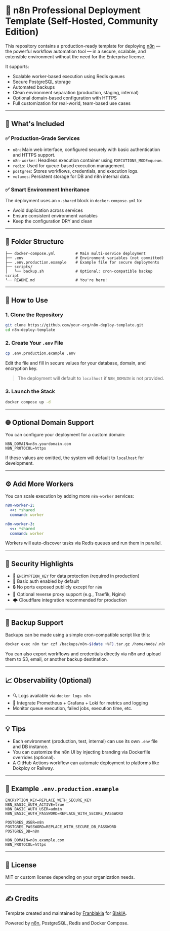 # 🧠 n8n Professional Deployment Template (Self-Hosted, Community Edition)

This repository contains a production-ready template for deploying [n8n](https://n8n.io) — the powerful workflow automation tool — in a secure, scalable, and extensible environment without the need for the Enterprise license.

It supports:
- Scalable worker-based execution using Redis queues
- Secure PostgreSQL storage
- Automated backups
- Clean environment separation (production, staging, internal)
- Optional domain-based configuration with HTTPS
- Full customization for real-world, team-based use cases

---

## 🚀 What's Included

### ✅ Production-Grade Services

- `n8n`: Main web interface, configured securely with basic authentication and HTTPS support.
- `n8n-worker`: Headless execution container using `EXECUTIONS_MODE=queue`.
- `redis`: Used for queue-based execution management.
- `postgres`: Stores workflows, credentials, and execution logs.
- `volumes`: Persistent storage for DB and n8n internal data.

### ✅ Smart Environment Inheritance

The deployment uses an `x-shared` block in `docker-compose.yml` to:
- Avoid duplication across services
- Ensure consistent environment variables
- Keep the configuration DRY and clean

---

## 📁 Folder Structure

```
├── docker-compose.yml         # Main multi-service deployment
├── .env                       # Environment variables (not committed)
├── .env.production.example    # Example file for secure deployments
├── scripts/
│   └── backup.sh              # Optional: cron-compatible backup script
└── README.md                  # You're here!
```

---

## 🧪 How to Use

### 1. Clone the Repository

```bash
git clone https://github.com/your-org/n8n-deploy-template.git
cd n8n-deploy-template
```

### 2. Create Your `.env` File

```bash
cp .env.production.example .env
```

Edit the file and fill in secure values for your database, domain, and encryption key.

> The deployment will default to `localhost` if `N8N_DOMAIN` is not provided.

### 3. Launch the Stack

```bash
docker compose up -d
```

---

## 🌐 Optional Domain Support

You can configure your deployment for a custom domain:

```env
N8N_DOMAIN=n8n.yourdomain.com
N8N_PROTOCOL=https
```

If these values are omitted, the system will default to `localhost` for development.

---

## ⚙️ Add More Workers

You can scale execution by adding more `n8n-worker` services:

```yaml
n8n-worker-2:
  <<: *shared
  command: worker

n8n-worker-3:
  <<: *shared
  command: worker
```

Workers will auto-discover tasks via Redis queues and run them in parallel.

---

## 🔐 Security Highlights

- 🔑 `ENCRYPTION_KEY` for data protection (required in production)
- 🔐 Basic auth enabled by default
- 🔒 No ports exposed publicly except for `n8n`
- 🧱 Optional reverse proxy support (e.g., Traefik, Nginx)
- 🌩️ Cloudflare integration recommended for production

---

## 🧼 Backup Support

Backups can be made using a simple cron-compatible script like this:

```bash
docker exec n8n tar czf /backups/n8n-$(date +%F).tar.gz /home/node/.n8n
```

You can also export workflows and credentials directly via n8n and upload them to S3, email, or another backup destination.

---

## 📈 Observability (Optional)

- 🔍 Logs available via `docker logs n8n`
- 🧭 Integrate Prometheus + Grafana + Loki for metrics and logging
- Monitor queue execution, failed jobs, execution time, etc.

---

## 💡 Tips

- Each environment (production, test, internal) can use its own `.env` file and DB instance.
- You can customize the n8n UI by injecting branding via Dockerfile overrides (optional).
- A GitHub Actions workflow can automate deployment to platforms like Dokploy or Railway.

---

## 🧪 Example `.env.production.example`

```env
ENCRYPTION_KEY=REPLACE_WITH_SECURE_KEY
N8N_BASIC_AUTH_ACTIVE=true
N8N_BASIC_AUTH_USER=admin
N8N_BASIC_AUTH_PASSWORD=REPLACE_WITH_SECURE_PASSWORD

POSTGRES_USER=n8n
POSTGRES_PASSWORD=REPLACE_WITH_SECURE_DB_PASSWORD
POSTGRES_DB=n8n

N8N_DOMAIN=n8n.example.com
N8N_PROTOCOL=https
```

---

## 📎 License

MIT or custom license depending on your organization needs.

---

## ✍️ Credits

Template created and maintained by [Franblakia](https://github.com/fullfran) for [BlakIA](https://www.blakia.es).

Powered by [n8n](https://n8n.io), PostgreSQL, Redis and Docker Compose.
